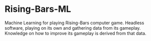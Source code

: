 # Rising-Bars-ML
Machine Learning for playing Rising-Bars computer game.
Headless software, playing on its own and gathering data from its gameplay.
Knowledge on how to improve its gameplay is derived from that data.
